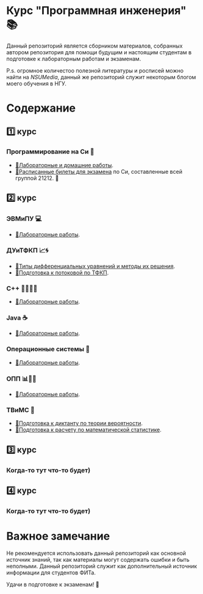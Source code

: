 # Курс "Программная инженерия" :books:

Данный репозиторий является сборником материалов, собранных автором репозитория для помощи будущим и настоящим студентам в подготовке к лабораторным работам и экзаменам.

P.s. огромное количестоо полезной литературы и росписей можно найти на *NSUMedia*, данный же репозиторий служит некоторым блогом моего обучения в НГУ.

# Содержание

## 1️⃣ курс

### Программирование на Си 📝

- [📝Лабораторные и домашние работы](https://github.com/UsusCimex/NSU_C_Programming).
- [📝Расписанные билеты для экзамена](https://github.com/UsusCimex/NSU_FirstCourseTheory) по Си, составленные всей группой 21212. :gift_heart:

## 2️⃣ курс

### ЭВМиПУ 💻

- [🔬Лабораторные работы](https://github.com/UsusCimex/NSU_EVM).

### ДУиТФКП 📈🌀

- [📝Типы дифференциальных уравнений и методы их решения](difference.pdf).
- [📝Подготовка к потоковой по ТФКП](tfkp.pdf).

### C++ 👨‍💻➕➕

- [🔬Лабораторные работы](https://github.com/UsusCimex/NSU_OOP/tree/main/Cpp).

### Java ☕️

- [🔬Лабораторные работы](https://github.com/UsusCimex/NSU_OOP/tree/main/Java).

### Операционные системы 📡

- [🔬Лабораторные работы](https://github.com/UsusCimex/NSU_OS).

### ОПП 📊👨‍💻

- [🔬Лабораторные работы](https://github.com/UsusCimex/NSU_OPP).

### ТВиМС 🎲

- [📝Подготовка к диктанту по теории вероятности](therver.pdf).
- [📝Подготовка к расчету по математической статистике](mathstat.pdf).

## 3️⃣ курс

### Когда-то тут что-то будет)

## 4️⃣ курс

### Когда-то тут что-то будет)

# Важное замечание

Не рекомендуется использовать данный репозиторий как основной источник знаний, так как материалы могут содержать ошибки и быть неполными. Данный репозиторий служит как дополнительный источник информации для студентов ФИТа.

Удачи в подготовке к экзаменам! :muscle:

